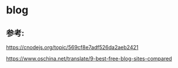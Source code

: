 # blog

## 参考:
https://cnodejs.org/topic/569cf8e7adf526da2aeb2421




https://www.oschina.net/translate/9-best-free-blog-sites-compared

